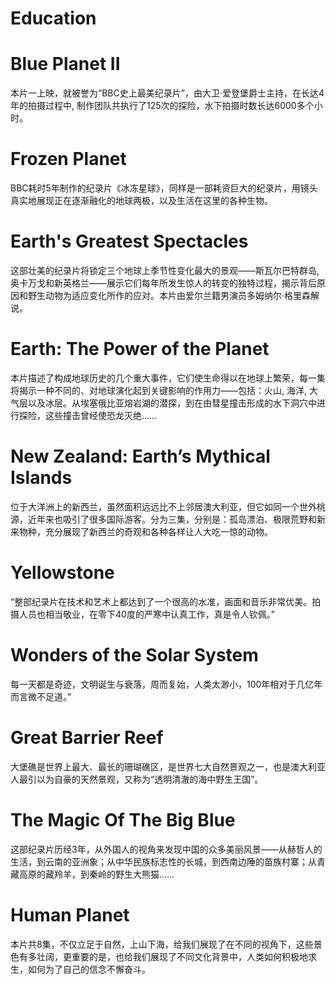 # Education


# Blue Planet II
本片一上映，就被誉为“BBC史上最美纪录片”，由大卫·爱登堡爵士主持，在长达4年的拍摄过程中, 制作团队共执行了125次的探险，水下拍摄时数长达6000多个小时。
# Frozen Planet
BBC耗时5年制作的纪录片《冰冻星球》，同样是一部耗资巨大的纪录片，用镜头真实地展现正在逐渐融化的地球两极，以及生活在这里的各种生物。
# Earth's Greatest Spectacles
这部壮美的纪录片将锁定三个地球上季节性变化最大的景观——斯瓦尔巴特群岛,奥卡万戈和新英格兰——展示它们每年所发生惊人的转变的独特过程，揭示背后原因和野生动物为适应变化所作的应对。本片由爱尔兰籍男演员多姆纳尔·格里森解说。
# Earth: The Power of the Planet
本片描述了构成地球历史的几个重大事件，它们使生命得以在地球上繁荣，每一集将揭示一种不同的、对地球演化起到关键影响的作用力——包括：火山, 海洋, 大气层以及冰层。从埃塞俄比亚熔岩湖的潜探，到在由彗星撞击形成的水下洞穴中进行探险，这些撞击曾经使恐龙灭绝……
# New Zealand: Earth’s Mythical Islands 
位于大洋洲上的新西兰，虽然面积远远比不上邻居澳大利亚，但它如同一个世外桃源，近年来也吸引了很多国际游客。分为三集，分别是：孤岛漂泊、极限荒野和新来物种，充分展现了新西兰的奇观和各种各样让人大吃一惊的动物。
# Yellowstone
“整部纪录片在技术和艺术上都达到了一个很高的水准，画面和音乐非常优美。拍摄人员也相当敬业，在零下40度的严寒中认真工作，真是令人钦佩。”
# Wonders of the Solar System
每一天都是奇迹，文明诞生与衰落，周而复始，人类太渺小，100年相对于几亿年而言微不足道。”
# Great Barrier Reef
大堡礁是世界上最大、最长的珊瑚礁区，是世界七大自然景观之一，也是澳大利亚人最引以为自豪的天然景观，又称为“透明清澈的海中野生王国”。
# The Magic Of The Big Blue
这部纪录片历经3年，从外国人的视角来发现中国的众多美丽风景——从赫哲人的生活，到云南的亚洲象；从中华民族标志性的长城，到西南边陲的苗族村寨；从青藏高原的藏羚羊，到秦岭的野生大熊猫……
# Human Planet
本片共8集，不仅立足于自然，上山下海，给我们展现了在不同的视角下，这些景色有多壮阔，更重要的是，也给我们展现了不同文化背景中，人类如何积极地求生，如何为了自己的信念不懈奋斗。